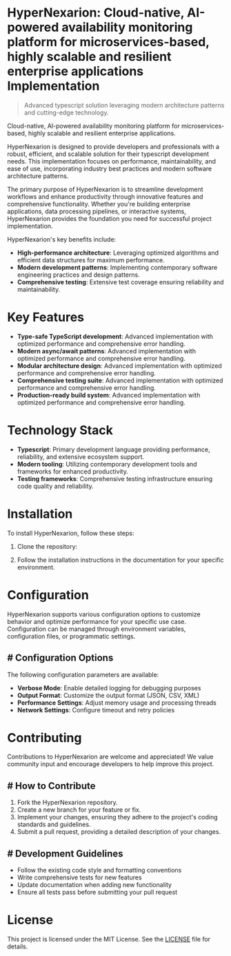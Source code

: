 <!-- fallback_HyperNexarion_20250727043808_70340 -->

# HyperNexarion: Cloud-native, AI-powered availability monitoring platform for microservices-based, highly scalable and resilient enterprise applications Implementation
> Advanced typescript solution leveraging modern architecture patterns and cutting-edge technology.

Cloud-native, AI-powered availability monitoring platform for microservices-based, highly scalable and resilient enterprise applications.

HyperNexarion is designed to provide developers and professionals with a robust, efficient, and scalable solution for their typescript development needs. This implementation focuses on performance, maintainability, and ease of use, incorporating industry best practices and modern software architecture patterns.

The primary purpose of HyperNexarion is to streamline development workflows and enhance productivity through innovative features and comprehensive functionality. Whether you're building enterprise applications, data processing pipelines, or interactive systems, HyperNexarion provides the foundation you need for successful project implementation.

HyperNexarion's key benefits include:

* **High-performance architecture**: Leveraging optimized algorithms and efficient data structures for maximum performance.
* **Modern development patterns**: Implementing contemporary software engineering practices and design patterns.
* **Comprehensive testing**: Extensive test coverage ensuring reliability and maintainability.

# Key Features

* **Type-safe TypeScript development**: Advanced implementation with optimized performance and comprehensive error handling.
* **Modern async/await patterns**: Advanced implementation with optimized performance and comprehensive error handling.
* **Modular architecture design**: Advanced implementation with optimized performance and comprehensive error handling.
* **Comprehensive testing suite**: Advanced implementation with optimized performance and comprehensive error handling.
* **Production-ready build system**: Advanced implementation with optimized performance and comprehensive error handling.

# Technology Stack

* **Typescript**: Primary development language providing performance, reliability, and extensive ecosystem support.
* **Modern tooling**: Utilizing contemporary development tools and frameworks for enhanced productivity.
* **Testing frameworks**: Comprehensive testing infrastructure ensuring code quality and reliability.

# Installation

To install HyperNexarion, follow these steps:

1. Clone the repository:


2. Follow the installation instructions in the documentation for your specific environment.

# Configuration

HyperNexarion supports various configuration options to customize behavior and optimize performance for your specific use case. Configuration can be managed through environment variables, configuration files, or programmatic settings.

## # Configuration Options

The following configuration parameters are available:

* **Verbose Mode**: Enable detailed logging for debugging purposes
* **Output Format**: Customize the output format (JSON, CSV, XML)
* **Performance Settings**: Adjust memory usage and processing threads
* **Network Settings**: Configure timeout and retry policies

# Contributing

Contributions to HyperNexarion are welcome and appreciated! We value community input and encourage developers to help improve this project.

## # How to Contribute

1. Fork the HyperNexarion repository.
2. Create a new branch for your feature or fix.
3. Implement your changes, ensuring they adhere to the project's coding standards and guidelines.
4. Submit a pull request, providing a detailed description of your changes.

## # Development Guidelines

* Follow the existing code style and formatting conventions
* Write comprehensive tests for new features
* Update documentation when adding new functionality
* Ensure all tests pass before submitting your pull request

# License

This project is licensed under the MIT License. See the [LICENSE](https://github.com/marcmotta/HyperNexarion/blob/main/LICENSE) file for details.
